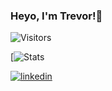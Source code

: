### Heyo, I'm Trevor!👋

![Visitors](https://api.visitorbadge.io/api/visitors?path=trevorfitz0&label=Visitors&countColor=%23263759)
   
[![Stats](https://github-stats-alpha.vercel.app/api?username={trevorfitz0}&cc=000&tc=fff&ic=fff&bc=000)

[![linkedin](https://img.shields.io/badge/LinkedIn-0077B5?style=for-the-badge&logo=linkedin&logoColor=white)](https://www.linkedin.com/in/trevorfitz0/)
